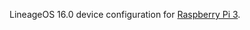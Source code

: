 LineageOS 16.0 device configuration for [Raspberry Pi 3](http://konstakang.com/devices/rpi3/LineageOS16.0).
